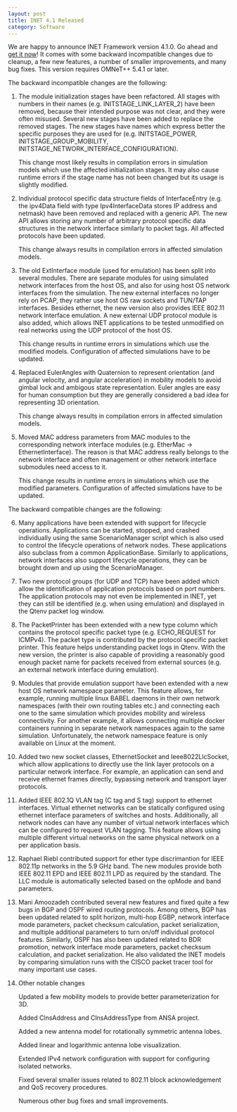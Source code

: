 ```yaml
---
layout: post
title: INET 4.1 Released
category: Software
---
```


We are happy to announce INET Framework version 4.1.0. Go ahead and 
<a href="https://inet.omnetpp.org/Download.html" target="_blank" rel="nofollow">get it now</a>!
It comes with some backward incompatible changes due to cleanup, a few new features, 
a number of smaller improvements, and many bug fixes.
This version requires OMNeT++ 5.4.1 or later.

<!--more-->

The backward incompatible changes are the following:

1. The module initialization stages have been refactored. All stages with numbers
   in their names (e.g. INITSTAGE_LINK_LAYER_2) have been removed, because their
   intended purpose was not clear, and they were often misused. Several new stages
   have been added to replace the removed stages. The new stages have names which
   express better the specific purposes they are used for (e.g. INITSTAGE_POWER,
   INITSTAGE_GROUP_MOBILITY, INITSTAGE_NETWORK_INTERFACE_CONFIGURATION).

   This change most likely results in compilation errors in simulation models
   which use the affected initialization stages. It may also cause runtime errors
   if the stage name has not been changed but its usage is slightly modified.

2. Individual protocol specific data structure fields of InterfaceEntry (e.g. the
   ipv4Data field with type Ipv4InterfaceData stores IP address and netmask) have
   been removed and replaced with a generic API. The new API allows storing any
   number of arbitrary protocol specific data structures in the network interface
   similarly to packet tags. All affected protocols have been updated.

   This change always results in compilation errors in affected simulation models.

3. The old ExtInterface module (used for emulation) has been split into several
   modules. There are separate modules for using simulated network interfaces from
   the host OS, and also for using host OS network interfaces from the simulation.
   The new external interfaces no longer rely on PCAP, they rather use host OS
   raw sockets and TUN/TAP interfaces. Besides ethernet, the new version also
   provides IEEE 802.11 network interface emulation. A new external UDP protocol
   module is also added, which allows INET applications to be tested unmodified
   on real networks using the UDP protocol of the host OS.

   This change results in runtime errors in simulations which use the modified
   models. Configuration of affected simulations have to be updated.

4. Replaced EulerAngles with Quaternion to represent orientation (and angular
   velocity, and angular acceleration) in mobility models to avoid gimbal lock
   and ambigous state representation. Euler angles are easy for human consumption
   but they are generally considered a bad idea for representing 3D orientation.

   This change always results in compilation errors in affected simulation models.

5. Moved MAC address parameters from MAC modules to the corresponding network
   interface modules (e.g. EtherMac -> EthernetInterface). The reason is that
   MAC address really belongs to the network interface and often management or
   other network interface submodules need access to it.

   This change results in runtime errors in simulations which use the modified
   parameters. Configuration of affected simulations have to be updated.

The backward compatible changes are the following:

6. Many applications have been extended with support for lifecycle operations.
   Applications can be started, stopped, and crashed individually using the same
   ScenarioManager script which is also used to control the lifecycle operations
   of network nodes. These applications also subclass from a common ApplicationBase.
   Similarly to applications, network interfaces also support lifecycle operations,
   they can be brought down and up using the ScenarioManager.

7. Two new protocol groups (for UDP and TCP) have been added which allow the
   identification of application protocols based on port numbers. The application
   protocols may not even be implemented in INET, yet they can still be identified
   (e.g. when using emulation) and displayed in the Qtenv packet log window.

8. The PacketPrinter has been extended with a new type column which contains
   the protocol specific packet type (e.g. ECHO_REQUEST for ICMPv4). The packet
   type is contributed by the protocol specific packet printer. This feature helps
   understanding packet logs in Qtenv. With the new version, the printer is also
   capable of providing a reasonably good enough packet name for packets received
   from external sources (e.g. an external network interface during emulation).

9. Modules that provide emulation support have been extended with a new host OS
   network namespace parameter. This feature allows, for example, running multiple
   linux BABEL daemons in their own network namespaces (with their own routing
   tables etc.) and connecting each one to the same simulation which provides
   mobility and wireless connectivity. For another example, it allows connecting
   multiple docker containers running in separate network namespaces again to
   the same simulation. Unfortunately, the network namespace feature is only
   available on Linux at the moment.

10. Added two new socket classes, EthernetSocket and Ieee8022LlcSocket, which
    allow applications to directly use the link layer protocols on a particular
    network interface. For example, an application can send and receive ethernet
    frames directly, bypassing network and transport layer protocols.

11. Added IEEE 802.1Q VLAN tag (C tag and S tag) support to ethernet interfaces.
    Virtual ethernet networks can be statically configured using ethernet interface
    parameters of switches and hosts. Additionally, all network nodes can have
    any number of virtual network interfaces which can be configured to request
    VLAN tagging. This feature allows using multiple different virtual networks
    on the same physical network on a per application basis.

12. Raphael Riebl contributed support for ether type discrimantion for IEEE 802.11p
    networks in the 5.9 GHz band. The new modules provide both IEEE 802.11 EPD and
    IEEE 802.11 LPD as required by the standard. The LLC module is automatically
    selected based on the opMode and band parameters.

13. Mani Amoozadeh contributed several new features and fixed quite a few bugs
    in BGP and OSPF wired routing protocols. Among others, BGP has been updated
    related to split horizon, multi-hop EGBP, network interface mode parameters,
    packet checksum calculation, packet serialization, and multiple additional
    parameters to turn on/off individual protocol features. Similarly, OSPF has
    also been updated related to BDR promotion, network interface mode parameters,
    packet checksum calculation, and packet serialization. He also validated the
    INET models by comparing simulation runs with the CISCO packet tracer tool
    for many important use cases.

14. Other notable changes

    Updated a few mobility models to provide better parameterization for 3D.

    Added ClnsAddress and ClnsAddressType from ANSA project.

    Added a new antenna model for rotationally symmetric antenna lobes.

    Added linear and logarithmic antenna lobe visualization.

    Extended IPv4 network configuration with support for configuring isolated networks.

    Fixed several smaller issues related to 802.11 block acknowledgement and QoS recovery procedures.

    Numerous other bug fixes and small improvements.
